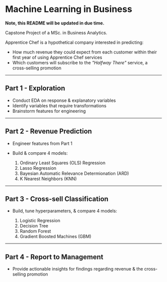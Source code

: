 # Machine Learning in Business

**Note, this README will be updated in due time.**

Capstone Project of a MSc. in Business Analytics. 

Apprentice Chef is a hypothetical company interested in predicting: 
- How much revenue they could expect from each customer within their first year of using Apprentice Chef services
- Which customers will subscribe to the *"Halfway There"* service, a cross-selling promotion

---
## Part 1 - Exploration

- Conduct EDA on response & explanatory variables
- Identify variables that require transformations
- Brainstorm features for engineering

---
## Part 2 - Revenue Prediction

- Engineer features from Part 1
- Build & compare 4 models:

  1. Ordinary Least Squares (OLS) Regression
  2. Lasso Regression
  3. Bayesian Automatic Relevance Determionation (ARD)
  4. K Nearest Neighbors (KNN)

---
## Part 3 - Cross-sell Classification

- Build, tune hyperparameters, & compare 4 models:

  1. Logistic Regression
  2. Decision Tree
  3. Random Forest
  4. Gradient Boosted Machines (GBM)

---
## Part 4 - Report to Management

- Provide actionable insights for findings regarding revenue & the cross-selling promotion
